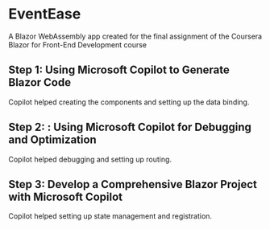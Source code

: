 # EventEase
A Blazor WebAssembly app created for the final assignment of the Coursera Blazor for Front-End Development course

## Step 1: Using Microsoft Copilot to Generate Blazor Code
Copilot helped creating the components and setting up the data binding.

## Step 2: : Using Microsoft Copilot for Debugging and Optimization
Copilot helped debugging and setting up routing.

## Step 3: Develop a Comprehensive Blazor Project with Microsoft Copilot
Copilot helped setting up state management and registration.